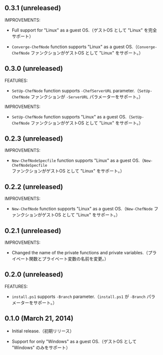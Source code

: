 ## 0.3.1 (unreleased)

IMPROVEMENTS:

  - Full support for "Linux" as a guest OS.（ゲストOS として "Linux" を完全サポート）

  - `Converge-ChefNode` function supports "Linux" as a guest OS.（`Converge-ChefNode` ファンクションがゲストOS として "Linux" をサポート。）

## 0.3.0 (unreleased)

FEATURES:

  - `SetUp-ChefNode` function supports `-ChefServerURL` parameter.（`SetUp-ChefNode` ファンクションが `-ServerURL` パラメーターをサポート。）

IMPROVEMENTS:

  - `SetUp-ChefNode` function supports "Linux" as a guest OS.（`SetUp-ChefNode` ファンクションがゲストOS として "Linux" をサポート。）

## 0.2.3 (unreleased)

IMPROVEMENTS:

  - `New-ChefNodeSpecfile` function supports "Linux" as a guest OS.（`New-ChefNodeSpecfile` ファンクションがゲストOS として "Linux" をサポート。）

## 0.2.2 (unreleased)

IMPROVEMENTS:

  - `New-ChefNode` function supports "Linux" as a guest OS.（`New-ChefNode` ファンクションがゲストOS として "Linux" をサポート。）

## 0.2.1 (unreleased)

IMPROVEMENTS:

  - Changed the name of the private functions and private variables.（プライベート関数とプライベート変数の名前を変更。）

## 0.2.0 (unreleased)

FEATURES:

  - `install.ps1` supports `-Branch` parameter.（`install.ps1` が `-Branch` パラメーターをサポート。）

## 0.1.0 (March 21, 2014)

  - Initial release.（初期リリース）

  - Support for only "Windows" as a guest OS.（ゲストOS として "Windows" のみをサポート）